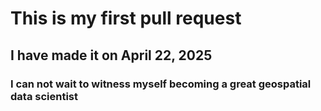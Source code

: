 # This is my first pull request 
## I have made it on April 22, 2025
### I can not wait to witness myself becoming a great geospatial data scientist






